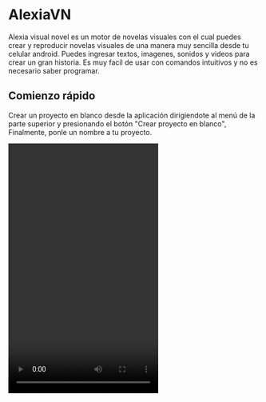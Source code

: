# AlexiaVN

Alexia visual novel es un motor de novelas visuales con el cual puedes crear y reproducir novelas visuales de una manera muy sencilla desde tu celular android. Puedes ingresar textos, imagenes, sonidos y videos para crear un gran historia. Es muy facíl de usar con comandos intuitivos y no es necesario saber programar.

## Comienzo rápido

Crear un proyecto en blanco desde la aplicación dirigiendote al menú de la parte superior y presionando el botón "Crear proyecto en blanco", Finalmente, ponle un nombre a tu proyecto.

<video width="300" height="500"
       src="resources/quickstart1.mp4"/>

